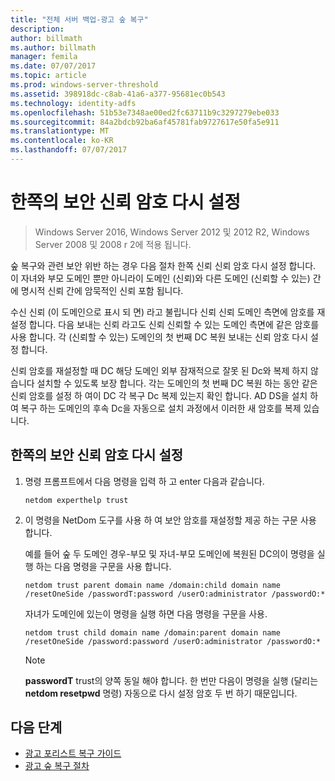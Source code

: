 ```yaml
---
title: "전체 서버 백업-광고 숲 복구"
description: 
author: billmath
ms.author: billmath
manager: femila
ms.date: 07/07/2017
ms.topic: article
ms.prod: windows-server-threshold
ms.assetid: 398918dc-c8ab-41a6-a377-95681ec0b543
ms.technology: identity-adfs
ms.openlocfilehash: 51b53e7348ae00ed2fc63711b9c3297279ebe033
ms.sourcegitcommit: 84a2bdcb92ba6af45781fab9727617e50fa5e911
ms.translationtype: MT
ms.contentlocale: ko-KR
ms.lasthandoff: 07/07/2017
---
```

# <a name="resetting-a-trust-password-on-one-side-of-the-trust"></a>한쪽의 보안 신뢰 암호 다시 설정  

>Windows Server 2016, Windows Server 2012 및 2012 R2, Windows Server 2008 및 2008 r 2에 적용 됩니다.

 숲 복구와 관련 보안 위반 하는 경우 다음 절차 한쪽 신뢰 신뢰 암호 다시 설정 합니다. 이 자녀와 부모 도메인 뿐만 아니라이 도메인 (신뢰)와 다른 도메인 (신뢰할 수 있는) 간에 명시적 신뢰 간에 암묵적인 신뢰 포함 됩니다.  
  
 수신 신뢰 (이 도메인으로 표시 되 면) 라고 불립니다 신뢰 신뢰 도메인 측면에 암호를 재설정 합니다. 다음 보내는 신뢰 라고도 신뢰 신뢰할 수 있는 도메인 측면에 같은 암호를 사용 합니다. 각 (신뢰할 수 있는) 도메인의 첫 번째 DC 복원 보내는 신뢰 암호 다시 설정 합니다.  
  
 신뢰 암호를 재설정할 때 DC 해당 도메인 외부 잠재적으로 잘못 된 Dc와 복제 하지 않습니다 설치할 수 있도록 보장 합니다. 각는 도메인의 첫 번째 DC 복원 하는 동안 같은 신뢰 암호를 설정 하 여이 DC 각 복구 Dc 복제 있는지 확인 합니다. AD DS을 설치 하 여 복구 하는 도메인의 후속 Dc을 자동으로 설치 과정에서 이러한 새 암호를 복제 있습니다.  
  
## <a name="to-reset-a-trust-password-on-one-side-of-the-trust"></a>한쪽의 보안 신뢰 암호 다시 설정  
  
1.  명령 프롬프트에서 다음 명령을 입력 하 고 enter 다음과 같습니다.  
  
    ```  
    netdom experthelp trust  
    ```  
  
2.  이 명령을 NetDom 도구를 사용 하 여 보안 암호를 재설정할 제공 하는 구문 사용 합니다.  
  
     예를 들어 숲 두 도메인 경우-부모 및 자녀-부모 도메인에 복원된 DC의이 명령을 실행 하는 다음 명령을 구문을 사용 합니다.  
  
    ```  
    netdom trust parent domain name /domain:child domain name /resetOneSide /passwordT:password /userO:administrator /passwordO:*  
    ```  
  
     자녀가 도메인에 있는이 명령을 실행 하면 다음 명령을 구문을 사용.  
  
    ```  
    netdom trust child domain name /domain:parent domain name /resetOneSide /password:password /userO:administrator /passwordO:*  
    ```  
  
    > [!NOTE]
    >  **passwordT** trust의 양쪽 동일 해야 합니다. 한 번만 다음이 명령을 실행 (달리는 **netdom resetpwd** 명령) 자동으로 다시 설정 암호 두 번 하기 때문입니다.  
  
## <a name="next-steps"></a>다음 단계

- [광고 포리스트 복구 가이드](AD-Forest-Recovery-Guide.md)
- [광고 숲 복구 절차](AD-Forest-Recovery-Procedures.md)
